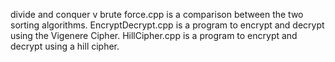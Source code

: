 divide and conquer v brute force.cpp is a comparison between the two sorting algorithms.
EncryptDecrypt.cpp is a program to encrypt and decrypt using the Vigenere Cipher.
HillCipher.cpp is a program to encrypt and decrypt using a hill cipher.